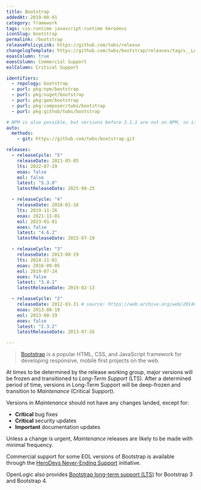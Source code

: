 ```yaml
---
title: Bootstrap
addedAt: 2019-08-01
category: framework
tags: css-runtime javascript-runtime herodevs
iconSlug: bootstrap
permalink: /bootstrap
releasePolicyLink: https://github.com/twbs/release
changelogTemplate: https://github.com/twbs/bootstrap/releases/tag/v__LATEST__
eoasColumn: true
eoesColumn: Commercial Support
eolColumn: Critical Support

identifiers:
  - repology: bootstrap
  - purl: pkg:npm/bootstrap
  - purl: pkg:nuget/bootstrap
  - purl: pkg:gem/bootstrap
  - purl: pkg:composer/twbs/bootstrap
  - purl: pkg:github/twbs/bootstrap

# NPM is also possible, but versions before 3.1.1 are not on NPM, so it's better to use git.
auto:
  methods:
    - git: https://github.com/twbs/bootstrap.git

releases:
  - releaseCycle: "5"
    releaseDate: 2021-05-05
    lts: 2022-07-19
    eoas: false
    eol: false
    latest: "5.3.8"
    latestReleaseDate: 2025-08-25

  - releaseCycle: "4"
    releaseDate: 2018-01-18
    lts: 2019-11-26
    eoas: 2021-11-01
    eol: 2023-01-01
    eoes: false
    latest: "4.6.2"
    latestReleaseDate: 2022-07-19

  - releaseCycle: "3"
    releaseDate: 2013-08-19
    lts: 2014-11-01
    eoas: 2016-09-05
    eol: 2019-07-24
    eoes: false
    latest: "3.4.1"
    latestReleaseDate: 2019-02-13

  - releaseCycle: "2"
    releaseDate: 2012-01-31 # source: https://web.archive.org/web/20140216052758/https://blog.twitter.com/2012/say-hello-to-bootstrap-2
    eoas: 2013-08-19
    eol: 2013-08-19
    eoes: false
    latest: "2.3.2"
    latestReleaseDate: 2013-07-26

---
```


> [Bootstrap](https://getbootstrap.com/) is a popular HTML, CSS, and JavaScript framework
> for developing responsive, mobile first projects on the web.

At times to be determined by the release working group, major versions will be frozen and transitioned to _Long-Term Support_ (LTS).
After a determined period of time, versions in Long-Term Support will be deep-frozen and transition to _Maintenance_ (Critical Support).

Versions in _Maintenance_ should not have any changes landed, except for:

- **Critical** bug fixes
- **Critical** security updates
- **Important** documentation updates

Unless a change is urgent, _Maintenance_ releases are likely to be made with minimal frequency.

Commercial support for some EOL versions of Bootstrap is available through the
[HeroDevs Never-Ending Support](https://www.herodevs.com/support/nes-bootstrap) initiative.

OpenLogic also provides [Bootstrap long-term support (LTS)](https://www.openlogic.com/solutions/bootstrap-support-and-services) for Bootstrap 3 and Bootstrap 4.
